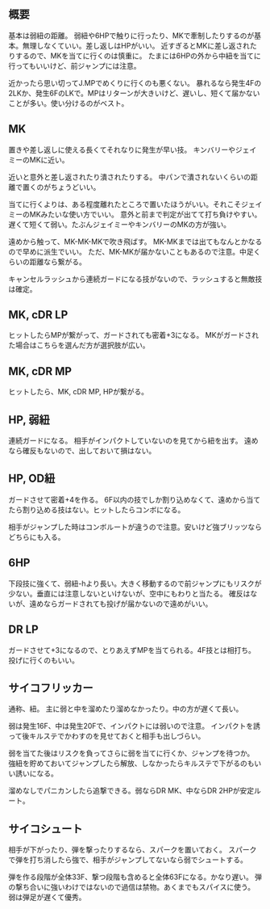 ## 概要

基本は弱紐の距離。
弱紐や6HPで触りに行ったり、MKで牽制したりするのが基本。無理しなくていい。差し返しはHPがいい。
近すぎるとMKに差し返されたりするので、MKを当てに行くのは慎重に。
たまには6HPの外から中紐を当てに行ってもいいけど、前ジャンプには注意。

近かったら思い切ってJ.MPでめくりに行くのも悪くない。
暴れるなら発生4Fの2LKか、発生6FのLKで。MPはリターンが大きいけど、遅いし、短くて届かないことが多い。使い分けるのがベスト。

## MK

置きや差し返しに使える長くてそれなりに発生が早い技。
キンバリーやジェイミーのMKに近い。

近いと意外と差し返されたり潰されたりする。
中パンで潰されないくらいの距離で置くのがちょうどいい。

当てに行くよりは、ある程度離れたところで置いたほうがいい。それこそジェイミーのMKみたいな使い方でいい。
意外と前まで判定が出てて打ち負けやすい。遅くて短くて弱い。たぶんジェイミーやキンバリーのMKの方が強い。

遠めから触って、MK-MK-MKで吹き飛ばす。
MK-MKまでは出てもなんとかなるので早めに派生でいい。
ただ、MK-MKが届かないこともあるので注意。中足くらいの距離なら繋がる。

キャンセルラッシュから連続ガードになる技がないので、ラッシュすると無敵技は確定。

## MK, cDR LP

ヒットしたらMPが繋がって、ガードされても密着+3になる。
MKがガードされた場合はこちらを選んだ方が選択肢が広い。

## MK, cDR MP

ヒットしたら、MK, cDR MP, HPが繋がる。

## HP, 弱紐

連続ガードになる。
相手がインパクトしていないのを見てから紐を出す。
遠めなら確反もないので、出しておいて損はない。

## HP, OD紐

ガードさせて密着+4を作る。
6F以内の技でしか割り込めなくて、遠めから当てたら割り込める技はない。ヒットしたらコンボになる。

相手がジャンプした時はコンボルートが違うので注意。安いけど強ブリッツならどちらにも入る。

## 6HP

下段技に強くて、弱紐-hより長い。大きく移動するので前ジャンプにもリスクが少ない。垂直には注意しないといけないが、空中にもわりと当たる。
確反はないが、遠めならガードされても投げが届かないので遠めがいい。

## DR LP

ガードさせて+3になるので、とりあえずMPを当てられる。4F技とは相打ち。投げに行くのもいい。

## サイコフリッカー

通称、紐。
主に弱と中を溜めたり溜めなかったり。中の方が遅くて長い。

弱は発生16F、中は発生20Fで、インパクトには弱いので注意。
インパクトを誘って後キルステでかわすのを見せておくと相手も出しづらい。

弱を当てた後はリスクを負ってさらに弱を当てに行くか、ジャンプを待つか。
強紐を貯めておいてジャンプしたら解放、しなかったらキルステで下がるのもいい誘いになる。

溜めなしでパニカンしたら追撃できる。弱ならDR MK、中ならDR 2HPが安定ルート。

## サイコシュート

相手が下がったり、弾を撃ったりするなら、スパークを置いておく。
スパークで弾を打ち消したら強で、相手がジャンプしてないなら弱でシュートする。

弾を作る段階が全体33F、撃つ段階も含めると全体63Fになる。かなり遅い。
弾の撃ち合いに強いわけではないので過信は禁物。あくまでもスパイスに使う。
弱は弾足が遅くて優秀。
